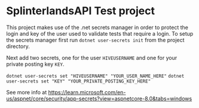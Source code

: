 ﻿# SplinterlandsAPI Test project

This project makes use of the .net secrets manager in order to protect the login and key of the user used to validate tests that require a login.
To setup the secrets manager first run `dotnet user-secrets init` from the project directory.

Next add two secrets, one for the user `HIVEUSERNAME` and one for your private posting key `KEY`.

`dotnet user-secrets set "HIVEUSERNAME" "YOUR_USER_NAME_HERE"`
`dotnet user-secrets set "KEY" "YOUR_PRIVATE_POSTING_KEY_HERE"`

See more info at https://learn.microsoft.com/en-us/aspnet/core/security/app-secrets?view=aspnetcore-8.0&tabs=windows
